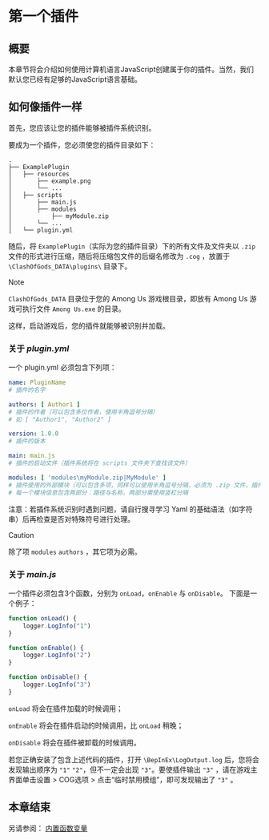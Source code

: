 ﻿# 第一个插件

## 概要
本章节将会介绍如何使用计算机语言JavaScript创建属于你的插件。当然，我们默认您已经有足够的JavaScript语言基础。

## 如何像插件一样
首先，您应该让您的插件能够被插件系统识别。

要成为一个插件，您必须使您的插件目录如下：

~~~
.
├── ExamplePlugin
│   ├── resources
│       ├── example.png
│       └── ...
│   ├── scripts
│       ├── main.js
│       ├── modules
│           ├── myModule.zip
│       └── ...
│   └── plugin.yml
~~~

随后，将 `ExamplePlugin`（实际为您的插件目录）下的所有文件及文件夹以 `.zip` 文件的形式进行压缩，随后将压缩包文件的后缀名修改为 `.cog` ，放置于 `\ClashOfGods_DATA\plugins\` 目录下。

> [!NOTE]
> `ClashOfGods_DATA` 目录位于您的 Among Us 游戏根目录，即放有 Among Us 游戏可执行文件 `Among Us.exe` 的目录。

这样，启动游戏后，您的插件就能够被识别并加载。


### 关于 *plugin.yml*
一个 plugin.yml 必须包含下列项：
~~~yaml
name: PluginName
# 插件的名字

authors: [ Author1 ]
# 插件的作者（可以包含多位作者，使用半角逗号分隔）
# 如 [ "Author1", "Author2" ]

version: 1.0.0
# 插件的版本

main: main.js
# 插件的启动文件（插件系统将在 scripts 文件夹下查找该文件）

modules: [ 'modules\myModule.zip|MyModule' ]
# 插件使用的外部模块（可以包含多项，同样可以使用半角逗号分隔，必须为 .zip 文件，插件系统将在 scripts 文件夹下查找该文件）
# 每一个模块信息包含两部分：路径与名称，两部分需使用竖杠分隔
~~~

注意：若插件系统识别时遇到问题，请自行搜寻学习 Yaml 的基础语法（如字符串）后再检查是否对特殊符号进行处理。

> [!CAUTION]
> 除了项 `modules` `authors` ，其它项为必需。

### 关于 *main.js*
一个插件必须包含3个函数，分别为 `onLoad`，`onEnable` 与 `onDisable`。
下面是一个例子：
~~~js
function onLoad() {
    logger.LogInfo("1")
}

function onEnable() {
    logger.LogInfo("2")
}

function onDisable() {
    logger.LogInfo("3")
}
~~~
`onLoad` 将会在插件加载的时候调用；

`onEnable` 将会在插件启动的时候调用，比 `onLoad` 稍晚；

`onDisable` 将会在插件被卸载的时候调用。

若您正确安装了包含上述代码的插件，打开 `\BepInEx\LogOutput.log` 后，您将会发现输出顺序为 `"1"` `"2"`，但不一定会出现 `"3"`。要使插件输出 `"3"` ，请在游戏主界面单击设置 > COG选项 > 点击“临时禁用模组”，即可发现输出了 `"3"` 。

## 本章结束
另请参阅：
[内置函数变量](Builtins.md)